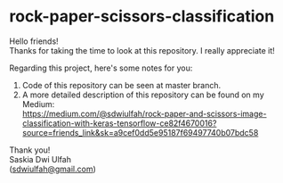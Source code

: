 # rock-paper-scissors-classification

Hello friends!
<br>Thanks for taking the time to look at this repository. I really appreciate it!</br>

Regarding this project, here's some notes for you:
1. Code of this repository can be seen at master branch.
2. A more detailed description of this repository can be found on my Medium:
<br>https://medium.com/@sdwiulfah/rock-paper-and-scissors-image-classification-with-keras-tensorflow-ce82f4670016?source=friends_link&sk=a9cef0dd5e95187f69497740b07bdc58

Thank you!
<br>Saskia Dwi Ulfah
<br>(sdwiulfah@gmail.com)</br>
